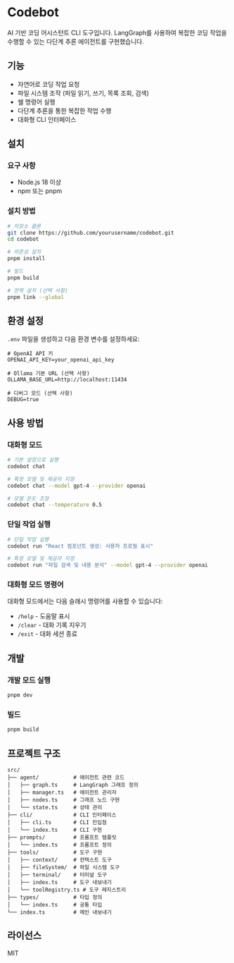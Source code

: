 # Codebot

AI 기반 코딩 어시스턴트 CLI 도구입니다. LangGraph를 사용하여 복잡한 코딩 작업을 수행할 수 있는 다단계 추론 에이전트를 구현했습니다.

## 기능

- 자연어로 코딩 작업 요청
- 파일 시스템 조작 (파일 읽기, 쓰기, 목록 조회, 검색)
- 쉘 명령어 실행
- 다단계 추론을 통한 복잡한 작업 수행
- 대화형 CLI 인터페이스

## 설치

### 요구 사항

- Node.js 18 이상
- npm 또는 pnpm

### 설치 방법

```bash
# 저장소 클론
git clone https://github.com/yourusername/codebot.git
cd codebot

# 의존성 설치
pnpm install

# 빌드
pnpm build

# 전역 설치 (선택 사항)
pnpm link --global
```

## 환경 설정

`.env` 파일을 생성하고 다음 환경 변수를 설정하세요:

```
# OpenAI API 키
OPENAI_API_KEY=your_openai_api_key

# Ollama 기본 URL (선택 사항)
OLLAMA_BASE_URL=http://localhost:11434

# 디버그 모드 (선택 사항)
DEBUG=true
```

## 사용 방법

### 대화형 모드

```bash
# 기본 설정으로 실행
codebot chat

# 특정 모델 및 제공자 지정
codebot chat --model gpt-4 --provider openai

# 모델 온도 조정
codebot chat --temperature 0.5
```

### 단일 작업 실행

```bash
# 단일 작업 실행
codebot run "React 컴포넌트 생성: 사용자 프로필 표시"

# 특정 모델 및 제공자 지정
codebot run "파일 검색 및 내용 분석" --model gpt-4 --provider openai
```

### 대화형 모드 명령어

대화형 모드에서는 다음 슬래시 명령어를 사용할 수 있습니다:

- `/help` - 도움말 표시
- `/clear` - 대화 기록 지우기
- `/exit` - 대화 세션 종료

## 개발

### 개발 모드 실행

```bash
pnpm dev
```

### 빌드

```bash
pnpm build
```

## 프로젝트 구조

```
src/
├── agent/           # 에이전트 관련 코드
│   ├── graph.ts     # LangGraph 그래프 정의
│   ├── manager.ts   # 에이전트 관리자
│   ├── nodes.ts     # 그래프 노드 구현
│   └── state.ts     # 상태 관리
├── cli/             # CLI 인터페이스
│   ├── cli.ts       # CLI 진입점
│   └── index.ts     # CLI 구현
├── prompts/         # 프롬프트 템플릿
│   └── index.ts     # 프롬프트 정의
├── tools/           # 도구 구현
│   ├── context/     # 컨텍스트 도구
│   ├── fileSystem/  # 파일 시스템 도구
│   ├── terminal/    # 터미널 도구
│   ├── index.ts     # 도구 내보내기
│   └── toolRegistry.ts # 도구 레지스트리
├── types/           # 타입 정의
│   └── index.ts     # 공통 타입
└── index.ts         # 메인 내보내기
```

## 라이선스

MIT